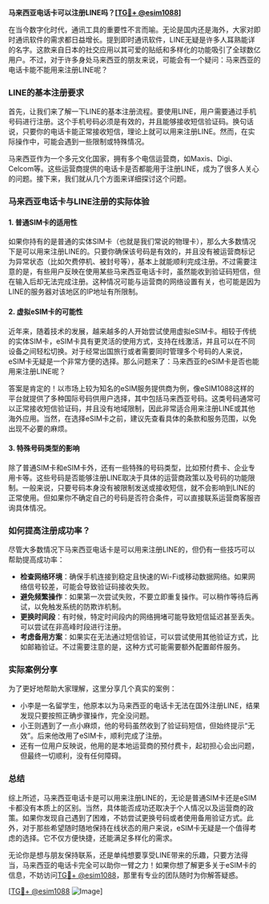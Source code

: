 **马来西亚电话卡可以注册LINE吗？[[TG💪+ @esim1088](https://t.me/s/esim1088)]**

在当今数字化时代，通讯工具的重要性不言而喻。无论是国内还是海外，大家对即时通讯软件的需求都日益增长。提到即时通讯软件，LINE无疑是许多人耳熟能详的名字。这款来自日本的社交应用以其可爱的贴纸和多样化的功能吸引了全球数亿用户。不过，对于许多身处马来西亚的朋友来说，可能会有一个疑问：马来西亚的电话卡能不能用来注册LINE呢？

### LINE的基本注册要求

首先，让我们来了解一下LINE的基本注册流程。要使用LINE，用户需要通过手机号码进行注册。这个手机号码必须是有效的，并且能够接收短信验证码。换句话说，只要你的电话卡能正常接收短信，理论上就可以用来注册LINE。然而，在实际操作中，可能会遇到一些限制或特殊情况。

马来西亚作为一个多元文化国家，拥有多个电信运营商，如Maxis、Digi、Celcom等。这些运营商提供的电话卡是否都能用于注册LINE，成为了很多人关心的问题。接下来，我们就从几个方面来详细探讨这个问题。

### 马来西亚电话卡与LINE注册的实际体验

#### 1. **普通SIM卡的适用性**
如果你持有的是普通的实体SIM卡（也就是我们常说的物理卡），那么大多数情况下是可以用来注册LINE的。只要你确保该号码是有效的，并且没有被运营商标记为异常状态（比如欠费停机、被封号等），基本上就能顺利完成注册。不过需要注意的是，有些用户反映在使用某些马来西亚电话卡时，虽然能收到验证码短信，但在输入后却无法完成注册。这种情况可能与运营商的网络设置有关，也可能是因为LINE的服务器对该地区的IP地址有所限制。

#### 2. **虚拟eSIM卡的可能性**
近年来，随着技术的发展，越来越多的人开始尝试使用虚拟eSIM卡。相较于传统的实体SIM卡，eSIM卡具有更灵活的使用方式，支持在线激活，并且可以在不同设备之间轻松切换。对于经常出国旅行或者需要同时管理多个号码的人来说，eSIM卡无疑是一个非常方便的选择。那么问题来了：马来西亚的eSIM卡是否也能用来注册LINE呢？

答案是肯定的！以市场上较为知名的eSIM服务提供商为例，像eSIM1088这样的平台就提供了多种国际号码供用户选择，其中包括马来西亚号码。这类号码通常可以正常接收短信验证码，并且没有地域限制，因此非常适合用来注册LINE或其他海外应用。当然，在选择eSIM卡之前，建议先查看具体的条款和服务范围，以免出现不必要的麻烦。

#### 3. **特殊号码类型的影响**
除了普通SIM卡和eSIM卡外，还有一些特殊的号码类型，比如预付费卡、企业专用卡等。这些号码是否能够注册LINE取决于具体的运营商政策以及号码的功能限制。一般来说，只要号码本身没有被限制发送或接收短信，就不会影响到LINE的正常使用。但如果你不确定自己的号码是否符合条件，可以直接联系运营商客服咨询具体情况。

### 如何提高注册成功率？

尽管大多数情况下马来西亚电话卡是可以用来注册LINE的，但仍有一些技巧可以帮助提高成功率：

- **检查网络环境**：确保手机连接到稳定且快速的Wi-Fi或移动数据网络。如果网络信号较差，可能会导致验证码接收失败。
- **避免频繁操作**：如果第一次尝试失败，不要立即重复操作。可以稍作等待后再试，以免触发系统的防欺诈机制。
- **更换时间段**：有时候，特定时间段内的网络拥堵可能导致短信延迟甚至丢失。可以尝试在非高峰时段进行注册。
- **考虑备用方案**：如果实在无法通过短信验证，可以尝试使用其他验证方式，比如邮箱验证。不过需要注意的是，这种方式可能需要额外配置邮件服务。

### 实际案例分享

为了更好地帮助大家理解，这里分享几个真实的案例：

- 小李是一名留学生，他原本以为马来西亚的电话卡无法在国外注册LINE，结果发现只要按照正确步骤操作，完全没问题。
- 小王则遇到了一点小麻烦，他的号码虽然收到了验证码短信，但始终提示“无效”。后来他改用了eSIM卡，顺利完成了注册。
- 还有一位用户反映说，他用的是本地运营商的预付费卡，起初担心会出问题，但最终一切顺利，没有任何障碍。

### 总结

综上所述，马来西亚电话卡是可以用来注册LINE的，无论是普通SIM卡还是eSIM卡都没有本质上的区别。当然，具体能否成功还取决于个人情况以及运营商的政策。如果你发现自己遇到了困难，不妨尝试更换号码或者使用备用验证方式。此外，对于那些希望随时随地保持在线状态的用户来说，eSIM卡无疑是一个值得考虑的选择。它不仅方便快捷，还能满足多样化的需求。

无论你是想与朋友保持联系，还是单纯想要享受LINE带来的乐趣，只要方法得当，马来西亚的电话卡完全可以助你一臂之力！如果你想了解更多关于eSIM卡的信息，不妨访问[TG💪+ @esim1088](https://t.me/s/esim1088)，那里有专业的团队随时为你解答疑惑。

[[TG💪+ @esim1088](https://t.me/s/esim1088) ![Image](https://i.postimg.cc/4NQfJmqS/Snipaste-2025-05-13-00-14-12.png)]